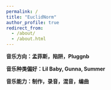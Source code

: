 ```yaml
---
permalink: /
title: "EuclidNorm"
author_profile: true
redirect_from: 
  - /about/
  - /about.html
---
```






**音乐方向：孟菲斯，陷阱，Pluggnb**



**音乐种类偏好：Lil Baby, Gunna, Summer**



**音乐能力：制作，录音，混音，编曲**
